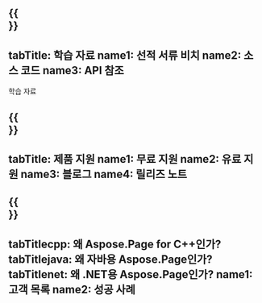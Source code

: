 ﻿---
translation: true
deploy: false
---

{{<section learningresources>}}
---
tabTitle: 학습 자료
name1: 선적 서류 비치
name2: 소스 코드
name3: API 참조
---

학습 자료

{{<section support>}}
---
tabTitle: 제품 지원
name1: 무료 지원
name2: 유료 지원
name3: 블로그
name4: 릴리즈 노트
---

{{<section why>}}
---
tabTitlecpp: 왜 Aspose.Page for C++인가?
tabTitlejava: 왜 자바용 Aspose.Page인가?
tabTitlenet: 왜 .NET용 Aspose.Page인가?
name1: 고객 목록
name2: 성공 사례
---
